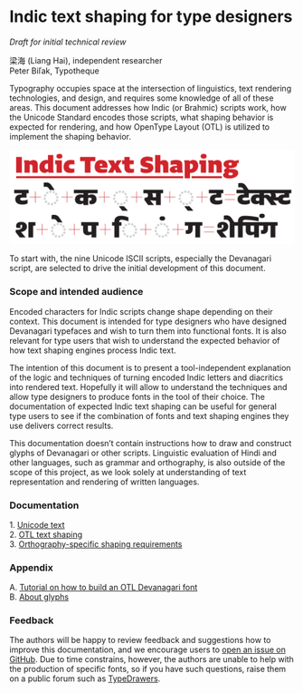 # Indic text shaping for type designers

_Draft for initial technical review_

梁海 (Liang Hai), independent researcher  
Peter Biľak, Typotheque

Typography occupies space at the intersection of linguistics, text rendering technologies, and design, and requires some knowledge of all of these areas. This document addresses how Indic (or Brahmic) scripts work, how the Unicode Standard encodes those scripts, what shaping behavior is expected for rendering, and how OpenType Layout (OTL) is utilized to implement the shaping behavior.

![](docs/IndicTextShaping.png)

To start with, the nine Unicode ISCII scripts, especially the Devanagari script, are selected to drive the initial development of this document.

### Scope and intended audience

Encoded characters for Indic scripts change shape depending on their context. This document is intended for type designers who have designed Devanagari typefaces and wish to turn them into functional fonts. It is also relevant for type users that wish to understand the expected behavior of how text shaping engines process Indic text.

The intention of this document is to present a tool-independent explanation of the logic and techniques of turning encoded Indic letters and diacritics into rendered text. Hopefully it will allow to understand the techniques and allow type designers to produce fonts in the tool of their choice. The documentation of expected Indic text shaping can be useful for general type users to see if the combination of fonts and text shaping engines they use delivers correct results.

This documentation doesn’t contain instructions how to draw and construct glyphs of Devanagari or other scripts. Linguistic evaluation of Hindi and other languages, such as grammar and orthography, is also outside of the scope of this project, as we look solely at understanding of text representation and rendering of written languages.

### Documentation

1\. [Unicode text](docs/1-Unicode.md)  
2\. [OTL text shaping](docs/2-OTL.md)  
3\. [Orthography-specific shaping requirements](docs/3-orthographies.md)

### Appendix

A. [Tutorial on how to build an OTL Devanagari font](docs/A-tutorial.md)  
B. [About glyphs](docs/B-glyphs.md)

### Feedback

The authors will be happy to review feedback and suggestions how to improve this documentation, and we encourage users to [open an issue on GitHub](https://github.com/typotheque/text-shaping/issues). Due to time constrains, however, the authors are unable to help with the production of specific fonts, so if you have such questions, raise them on a public forum such as [TypeDrawers](https://typedrawers.com).
